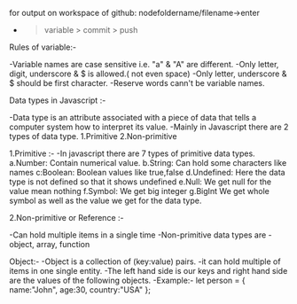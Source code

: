 for output on workspace of github:
node<space>foldername/filename->enter

+ > variable > commit > push





Rules of variable:-

-Variable names are case sensitive i.e. "a" & "A" are different.
-Only letter, digit, underscore & $ is allowed.( not even space)
-Only letter, underscore & $ should be first character.
-Reserve words cann't be variable names.

Data types in Javascript :-

-Data type is an attribute associated with a piece of data that tells a computer system how to interpret its value.
-Mainly in Javascript there are 2 types of data type.
1.Primitive
2.Non-primitive

1.Primitive :-
-In javascript there are 7 types of primitive data types.
a.Number:   Contain numerical value.
b.String:   Can hold some characters like names
c:Boolean:    Boolean values like true,false
d.Undefined:  Here the data type is not defined so that it shows undefined
e.Null:     We get null for the value mean nothing
f.Symbol:   We get big integer 
g.BigInt    We get whole symbol as well as the value we get for the data type.


2.Non-primitive or Reference :-

-Can hold multiple items in a single time
-Non-primitive data types are - object, array, function

Object:-
-Object is a collection of (key:value) pairs.
-it can hold multiple of items in one single entity.
-The left hand side is our keys and right hand side are the values of the following objects. 
-Example:- let person = {
    name:"John",
    age:30,
    country:"USA"
    };



 